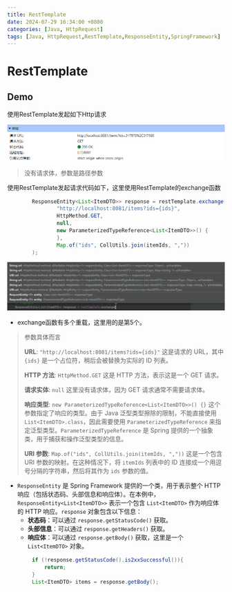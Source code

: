 ```yaml
---
title: RestTemplate
date: 2024-07-29 16:34:00 +0800
categories: [Java, HttpRequest]
tags: [Java, HttpRequest,RestTemplate,ResponseEntity,SpringFramework]
---
```

# RestTemplate

## Demo

使用RestTemplate发起如下Http请求

![image-20240729163253769](/assets/RestTemplate.assets/image-20240729163253769.png)

> 没有请求体，参数是路径参数

使用RestTemplate发起请求代码如下，这里使用RestTemplate的exchange函数

```java
        ResponseEntity<List<ItemDTO>> response = restTemplate.exchange(
                "http://localhost:8081/items?ids={ids}",
                HttpMethod.GET,
                null,
                new ParameterizedTypeReference<List<ItemDTO>>() {
                },
                Map.of("ids", CollUtils.join(itemIds, ","))
        );
```

![image-20240729163427137](/assets/RestTemplate.assets/image-20240729163427137.png)

- exchange函数有多个重载，这里用的是第5个。

> 参数具体而言
>
> **URL**: `"http://localhost:8081/items?ids={ids}"`
> 这是请求的 URL，其中 `{ids}` 是一个占位符，稍后会被替换为实际的 ID 列表。
>
> **HTTP 方法**: `HttpMethod.GET`
> 这是 HTTP 方法，表示这是一个 GET 请求。
>
> **请求实体**: `null`
> 这里没有请求体，因为 GET 请求通常不需要请求体。
>
> **响应类型**: `new ParameterizedTypeReference<List<ItemDTO>>() {}`
> 这个参数指定了响应的类型。由于 Java 泛型类型擦除的限制，不能直接使用 `List<ItemDTO>.class`，因此需要使用 `ParameterizedTypeReference` 来指定泛型类型。`ParameterizedTypeReference` 是 Spring 提供的一个抽象类，用于捕获和操作泛型类型的信息。
>
> **URI 参数**: `Map.of("ids", CollUtils.join(itemIds, ","))`
> 这是一个包含 URI 参数的映射。在这种情况下，将 `itemIds` 列表中的 ID 连接成一个用逗号分隔的字符串，然后将其作为 `ids` 参数的值。

- `ResponseEntity` 是 Spring Framework 提供的一个类，用于表示整个 HTTP 响应（包括状态码、头部信息和响应体）。在本例中，`ResponseEntity<List<ItemDTO>>` 表示一个包含 `List<ItemDTO>` 作为响应体的 HTTP 响应。`response` 对象包含以下信息：
  - **状态码**：可以通过 `response.getStatusCode()` 获取。
  - **头部信息**：可以通过 `response.getHeaders()` 获取。
  - **响应体**：可以通过 `response.getBody()` 获取，这里是一个 `List<ItemDTO>` 对象。

```java
        if (!response.getStatusCode().is2xxSuccessful()){
            return;
        }
        List<ItemDTO> items = response.getBody();
```







